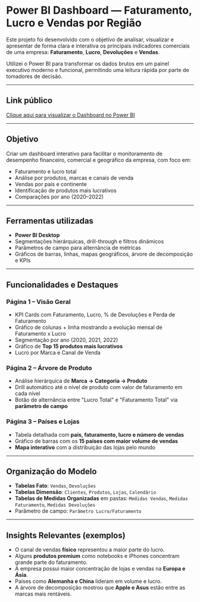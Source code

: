 # Power BI Dashboard — Faturamento, Lucro e Vendas por Região

Este projeto foi desenvolvido com o objetivo de analisar, visualizar e apresentar de forma clara e interativa os principais indicadores comerciais de uma empresa: **Faturamento**, **Lucro**, **Devoluções** e **Vendas**.

Utilizei o Power BI para transformar os dados brutos em um painel executivo moderno e funcional, permitindo uma leitura rápida por parte de tomadores de decisão.

---

##  Link público

[Clique aqui para visualizar o Dashboard no Power BI](https://app.powerbi.com/view?r=eyJrIjoiMWE4NWQzZjAtMWQ1My00MzY5LWEyZTMtMTAxN2I1ZDcyMmZlIiwidCI6Ijc5YzcwOGI2LWRkODMtNDgwYS04ZDNkLTI5YTYyZTg3N2IyMSJ9&pageName=b7c326dea91ef30e9e36)

---

## Objetivo

Criar um dashboard interativo para facilitar o monitoramento de desempenho financeiro, comercial e geográfico da empresa, com foco em:

- Faturamento e lucro total
- Análise por produtos, marcas e canais de venda
- Vendas por país e continente
- Identificação de produtos mais lucrativos
- Comparações por ano (2020–2022)

---

## Ferramentas utilizadas

- **Power BI Desktop**
- Segmentações hierárquicas, drill-through e filtros dinâmicos
- Parâmetros de campo para alternância de métricas
- Gráficos de barras, linhas, mapas geográficos, árvore de decomposição e KPIs

---

## Funcionalidades e Destaques

### Página 1 – **Visão Geral**
- KPI Cards com Faturamento, Lucro, % de Devoluções e Perda de Faturamento
- Gráfico de colunas + linha mostrando a evolução mensal de Faturamento x Lucro
- Segmentação por ano (2020, 2021, 2022)
- Gráfico de **Top 15 produtos mais lucrativos**
- Lucro por Marca e Canal de Venda

### Página 2 – **Árvore de Produto**
- Análise hierárquica de **Marca → Categoria → Produto**
- Drill automático até o nível de produto com valor de faturamento em cada nível
- Botão de alternância entre "Lucro Total" e "Faturamento Total" via **parâmetro de campo**

### Página 3 – **Países e Lojas**
- Tabela detalhada com **país, faturamento, lucro e número de vendas**
- Gráfico de barras com os **15 países com maior volume de vendas**
- **Mapa interativo** com a distribuição das lojas pelo mundo

---

## Organização do Modelo

- **Tabelas Fato**: `Vendas`, `Devoluções`
- **Tabelas Dimensão**: `Clientes`, `Produtos`, `Lojas`, `Calendário`
- **Tabelas de Medidas Organizadas** em pastas: `Medidas Vendas`, `Medidas Faturamento`, `Medidas Devoluções`
- Parâmetro de campo: `Parâmetro Lucro/Faturamento`

---

## Insights Relevantes (exemplos)

- O canal de vendas **físico** representou a maior parte do lucro.
- Alguns **produtos premium** como notebooks e iPhones concentram grande parte do faturamento.
- A empresa possui maior concentração de lojas e vendas na **Europa e Ásia**.
- Países como **Alemanha e China** lideram em volume e lucro.
- A árvore de decomposição mostrou que **Apple e Asus** estão entre as marcas mais rentáveis.

